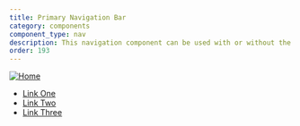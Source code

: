 ```yaml
---
title: Primary Navigation Bar
category: components
component_type: nav
description: This navigation component can be used with or without the menu.
order: 193
---
```

<nav class="s-nav">
  <a class="s-nav-icon" href="/">
    <img src="https://assets.turing.edu/turing-school-mark-gray.png" alt="Home" />
  </a>
  <ul class="s-nav-menu">
    <li><a href="#">Link One</a></li>
    <li><a href="#">Link Two</a></li>
    <li><a href="#">Link Three</a></li>
  </ul>
</nav>